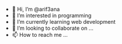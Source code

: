 - 👋 Hi, I’m @arif3ana
- 👀 I’m interested in programming
- 🌱 I’m currently learning web development
- 💞️ I’m looking to collaborate on ...
- 📫 How to reach me ...

<!---
arif3ana/arif3ana is a ✨ special ✨ repository because its `README.md` (this file) appears on your GitHub profile.
You can click the Preview link to take a look at your changes.
--->
